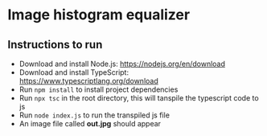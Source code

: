 # Image histogram equalizer

## Instructions to run
- Download and install Node.js: https://nodejs.org/en/download
- Download and install TypeScript: https://www.typescriptlang.org/download
- Run `npm install` to install project dependencies
- Run `npx tsc` in the root directory, this will tanspile the typescript code to js
- Run `node index.js` to run the transpiled js file
- An image file called **out.jpg** should appear
